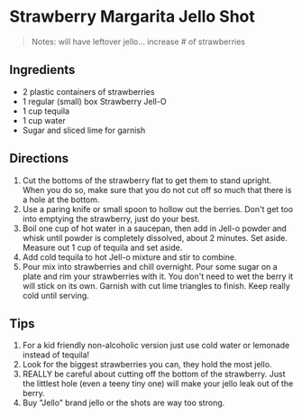 [1]: http://www.thatssomichelle.com/2011/06/strawberry-margarita-jello-shots.html

Strawberry Margarita Jello Shot
==========
> Notes: will have leftover jello... increase # of strawberries

Ingredients
---------
+ 2 plastic containers of strawberries
+ 1 regular (small) box Strawberry Jell-O
+ 1 cup tequila
+ 1 cup water
+ Sugar and sliced lime for garnish

Directions
---------
1. Cut the bottoms of the strawberry flat to get them to stand upright. When you do so, make sure that you do not cut off so much that there is a hole at the bottom.
2. Use a paring knife or small spoon to hollow out the berries. Don't get too into emptying the strawberry, just do your best.
3. Boil one cup of hot water in a saucepan, then add in Jell-o powder and whisk until powder is completely dissolved, about 2 minutes. Set aside. Measure out 1 cup of  tequila and set aside.
4. Add cold tequila to hot Jell-o mixture and stir to combine.
5. Pour mix into strawberries and chill overnight. Pour some sugar on a plate and rim your strawberries with it. You don't need to wet the berry it will stick on its own. Garnish with cut lime triangles to finish. Keep really cold until serving.

Tips
----------
1. For a kid friendly non-alcoholic version just use cold water or lemonade instead of tequila!
2. Look for the biggest strawberries you can, they hold the most jello.
3. REALLY  be careful about cutting off the bottom of the strawberry. Just the littlest hole (even a teeny tiny one) will make your jello leak out of the berry.
4. Buy "Jello" brand jello or the shots are way too strong.